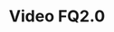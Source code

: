 ---
language: es
layout: portfolio-proyecto
category: proyectos
title: Video FQ2.0
permalink: /proyectos/video-fq2/
permalink_otro_idioma: /en/projects/video-fq2/
slug: video-fq2
published: true
comming_soon: true

subtitulo: "Convertimos el visionado de un video en una experiencia personalizada e interactiva"
descripcion: Descripción Arquia Becas 2011
descripcion-link-externo:

categoria: categoria 3
categoria-prioridad: destacado

---